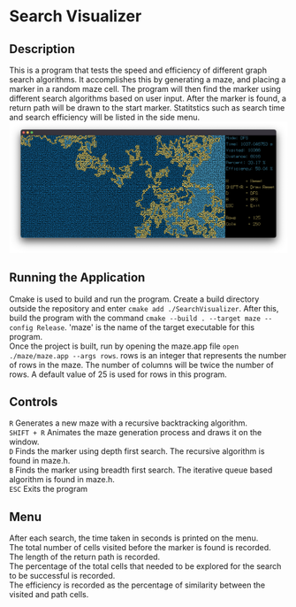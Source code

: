 # Search Visualizer
## Description
This is a program that tests the speed and efficiency of different graph search algorithms. It accomplishes this by generating a maze, and placing a marker in a random maze cell. The program will then find the marker using different search algorithms based on user input. After the marker is found, a return path will be drawn to the start marker. Statitstics such as search time and search efficiency will be listed in the side menu.
![Depth First Search with 125 X 250 Maze](https://github.com/maheersayeed99/SearchVisualizer/blob/main/images/Screen%20Shot%202022-06-23%20at%2010.03.54%20PM.png)
## Running the Application
Cmake is used to build and run the program. Create a build directory outside the repository and enter
`cmake add ./SearchVisualizer`. After this, build the program with the command `cmake --build . --target maze --config Release`. 'maze' is the name of the target executable for this program.  
Once the project is built, run by opening the maze.app file `open ./maze/maze.app --args rows`. rows is an integer that represents the number of rows in the maze. The number of columns will be twice the number of rows. A default value of 25 is used for rows in this program.
## Controls
`R` Generates a new maze with a recursive backtracking algorithm.  
`SHIFT + R` Animates the maze generation process and draws it on the window.  
`D` Finds the marker using depth first search. The recursive algorithm is found in maze.h.   
`B` Finds the marker using breadth first search. The iterative queue based algorithm is found in maze.h.  
`ESC` Exits the program
## Menu
After each search, the time taken in seconds is printed on the menu.  
The total number of cells visited before the marker is found is recorded.  
The length of the return path is recorded.  
The percentage of the total cells that needed to be explored for the search to be successful is recorded.  
The efficiency is recorded as the percentage of similarity between the visited and path cells.  
